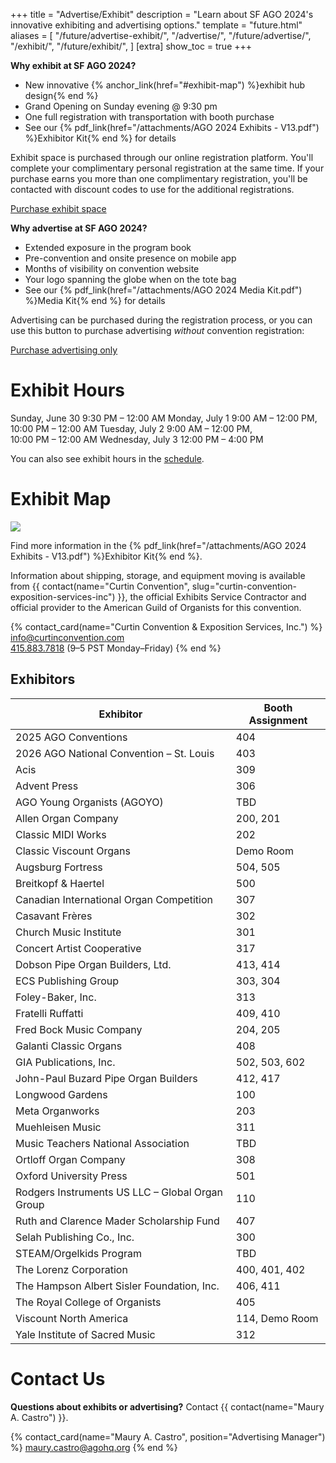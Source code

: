 +++
title = "Advertise/Exhibit"
description = "Learn about SF AGO 2024's innovative exhibiting and advertising options."
template = "future.html"
aliases = [
  "/future/advertise-exhibit/",
  "/advertise/",
  "/future/advertise/",
  "/exhibit/",
  "/future/exhibit/",
]
[extra]
show_toc = true
+++

**Why exhibit at SF AGO 2024?**

<div class="close">

* New innovative {% anchor_link(href="#exhibit-map") %}exhibit hub design{% end %}
* Grand Opening on Sunday evening @ 9:30 pm
* One full registration with transportation with booth purchase
* See our {% pdf_link(href="/attachments/AGO 2024 Exhibits - V13.pdf") %}Exhibitor Kit{% end %} for details

</div>

<div class="action-panel">

Exhibit space is purchased through our online registration platform. You'll complete your
complimentary personal registration at the same time. If your purchase earns you more than one
complimentary registration, you'll be contacted with discount codes to use for the additional
registrations.

<!----><a class="fancy-button" href="https://cvent.me/51d9XL?rt=6B6Nfs2wRkOnExmEXBYmYA&RefId=sfago2024.org%2Fexhibit" rel="external" target="_blank">Purchase exhibit space</a>
</div>

**Why advertise at SF AGO 2024?**

<div class="close">

* Extended exposure in the program book
* Pre-convention and onsite presence on mobile app
* Months of visibility on convention website
* Your logo spanning the globe when on the tote bag
* See our {% pdf_link(href="/attachments/AGO 2024 Media Kit.pdf") %}Media Kit{% end %} for details

</div>

<div class="action-panel">

Advertising can be purchased during the registration process, or you
can use this button to purchase advertising *without* convention registration:

<!----><a class="fancy-button" href="https://cvent.me/ZnoZLw?rt=GJT4bzbOv0S-wVSLdNVddw&RefId=sfago2024.org%2Fadvertise" rel="external" target="_blank">Purchase advertising only</a>
</div>

# Exhibit Hours

<div class="schedule equal">
<span class="time">Sunday, June 30</span>
<span class="event">9:30 PM – 12:00 AM</span>
<span class="time">Monday, July 1</span>
<span class="event">9:00 AM – 12:00 PM,<br>10:00 PM – 12:00 AM</span>
<span class="time">Tuesday, July 2</span>
<span class="event">9:00 AM – 12:00 PM,<br>10:00 PM – 12:00 AM</span>
<span class="time">Wednesday, July 3</span>
<span class="event">12:00 PM – 4:00 PM</span>
</div>

You can also see exhibit hours in the <a href="/schedule/">schedule</a>.

# Exhibit Map

<img class="full-width-image" style="aspect-ratio: 842 / 909" src="/attachments/exhibits-map-20240312.png">

Find more information in the {% pdf_link(href="/attachments/AGO 2024 Exhibits - V13.pdf") %}Exhibitor Kit{% end %}.

Information about shipping, storage, and equipment moving is available from {{ contact(name="Curtin Convention", slug="curtin-convention-exposition-services-inc") }}, the official Exhibits Service Contractor and official provider to the American Guild of Organists for this convention.

{% contact_card(name="Curtin Convention & Exposition Services, Inc.") %}
<a href="mailto:info@curtinconvention.com">info@curtinconvention.com</a><br>
<a href="tel:+14158837818">415.883.7818</a> (9–5 PST Monday–Friday)
{% end %}

## Exhibitors

<script defer src="/sortable.min.js"></script>
<table class="sortable asc">
<thead>
<tr>
  <th class="default-sort"><strong>Exhibitor</strong></th>
  <th class="numeric"><strong>Booth Assignment</strong></th>
</tr>
</thead>
<tbody>
<tr>
  <td>2025 AGO Conventions</td>
  <td>404</td>
</tr>
<tr>
  <td>2026 AGO National Convention – St. Louis</td>
  <td>403</td>
</tr>
<tr>
  <td>Acis</td>
  <td>309</td>
</tr>
<tr>
  <td>Advent Press</td>
  <td>306</td>
</tr>
<tr>
  <td>AGO Young Organists (AGOYO)</td>
  <td>TBD</td>
</tr>
<tr>
  <td>Allen Organ Company</td>
  <td>200, 201</td>
</tr>
<tr>
  <td>Classic MIDI Works</td>
  <td>202</td>
</tr>
<tr>
  <td>Classic Viscount Organs</td>
  <td>Demo Room</td>
</tr>
<tr>
  <td>Augsburg Fortress</td>
  <td>504, 505</td>
</tr>
<tr>
  <td>Breitkopf & Haertel</td>
  <td>500</td>
</tr>
<tr>
  <td>Canadian International Organ Competition</td>
  <td>307</td>
</tr>
<tr>
  <td>Casavant Frères</td>
  <td>302</td>
</tr>
<tr>
  <td>Church Music Institute</td>
  <td>301</td>
</tr>
<tr>
  <td>Concert Artist Cooperative</td>
  <td>317</td>
</tr>
<tr>
  <td>Dobson Pipe Organ Builders, Ltd.</td>
  <td>413, 414</td>
</tr>
<tr>
  <td>ECS Publishing Group</td>
  <td>303, 304</td>
</tr>
<tr>
  <td>Foley-Baker, Inc.</td>
  <td>313</td>
</tr>
<tr>
  <td>Fratelli Ruffatti</td>
  <td>409, 410</td>
</tr>
<tr>
  <td>Fred Bock Music Company</td>
  <td>204, 205</td>
</tr>
<tr>
  <td>Galanti Classic Organs</td>
  <td>408</td>
</tr>
<tr>
  <td>GIA Publications, Inc.</td>
  <td>502, 503, 602</td>
</tr>
<tr>
  <td>John-Paul Buzard Pipe Organ Builders</td>
  <td>412, 417</td>
</tr>
<tr>
  <td>Longwood Gardens</td>
  <td>100</td>
</tr>
<tr>
  <td>Meta Organworks</td>
  <td>203</td>
</tr>
<tr>
  <td>Muehleisen Music</td>
  <td>311</td>
</tr>
<tr>
  <td>Music Teachers National Association</td>
  <td>TBD</td>
</tr>
<tr>
  <td>Ortloff Organ Company</td>
  <td>308</td>
</tr>
<tr>
  <td>Oxford University Press</td>
  <td>501</td>
</tr>
<tr>
  <td>Rodgers Instruments US LLC – Global Organ Group</td>
  <td>110</td>
</tr>
<tr>
  <td>Ruth and Clarence Mader Scholarship Fund</td>
  <td>407</td>
</tr>
<tr>
  <td>Selah Publishing Co., Inc.</td>
  <td>300</td>
</tr>
<tr>
  <td>STEAM/Orgelkids Program</td>
  <td>TBD</td>
</tr>
<tr>
  <td>The Lorenz Corporation</td>
  <td>400, 401, 402</td>
</tr>
<tr>
  <td>The Hampson Albert Sisler Foundation, Inc.</td>
  <td>406, 411</td>
</tr>
<tr>
  <td>The Royal College of Organists</td>
  <td>405</td>
</tr>
<tr>
  <td>Viscount North America</td>
  <td>114, Demo Room</td>
</tr>
<tr>
  <td>Yale Institute of Sacred Music</td>
  <td>312</td>
</tr>
</tbody>
</table>
<script>
  document.addEventListener("DOMContentLoaded", () => {
    document.querySelectorAll(".sortable .default-sort").forEach(
       (e) => {
        e.click();
      }
    );
  });
</script>

# Contact Us

**Questions about exhibits or advertising?** Contact {{ contact(name="Maury A. Castro") }}.

{% contact_card(name="Maury A. Castro", position="Advertising Manager") %}
<a href="mailto:maury.castro@agohq.org">maury.castro@agohq.org</a>
{% end %}
